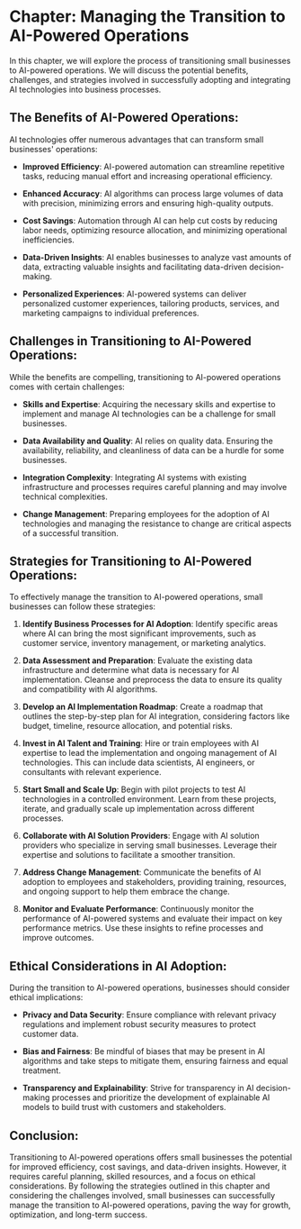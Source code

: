 Chapter: Managing the Transition to AI-Powered Operations
=========================================================

In this chapter, we will explore the process of transitioning small businesses to AI-powered operations. We will discuss the potential benefits, challenges, and strategies involved in successfully adopting and integrating AI technologies into business processes.

The Benefits of AI-Powered Operations:
--------------------------------------

AI technologies offer numerous advantages that can transform small businesses' operations:

* **Improved Efficiency**: AI-powered automation can streamline repetitive tasks, reducing manual effort and increasing operational efficiency.

* **Enhanced Accuracy**: AI algorithms can process large volumes of data with precision, minimizing errors and ensuring high-quality outputs.

* **Cost Savings**: Automation through AI can help cut costs by reducing labor needs, optimizing resource allocation, and minimizing operational inefficiencies.

* **Data-Driven Insights**: AI enables businesses to analyze vast amounts of data, extracting valuable insights and facilitating data-driven decision-making.

* **Personalized Experiences**: AI-powered systems can deliver personalized customer experiences, tailoring products, services, and marketing campaigns to individual preferences.

Challenges in Transitioning to AI-Powered Operations:
-----------------------------------------------------

While the benefits are compelling, transitioning to AI-powered operations comes with certain challenges:

* **Skills and Expertise**: Acquiring the necessary skills and expertise to implement and manage AI technologies can be a challenge for small businesses.

* **Data Availability and Quality**: AI relies on quality data. Ensuring the availability, reliability, and cleanliness of data can be a hurdle for some businesses.

* **Integration Complexity**: Integrating AI systems with existing infrastructure and processes requires careful planning and may involve technical complexities.

* **Change Management**: Preparing employees for the adoption of AI technologies and managing the resistance to change are critical aspects of a successful transition.

Strategies for Transitioning to AI-Powered Operations:
------------------------------------------------------

To effectively manage the transition to AI-powered operations, small businesses can follow these strategies:

1. **Identify Business Processes for AI Adoption**: Identify specific areas where AI can bring the most significant improvements, such as customer service, inventory management, or marketing analytics.

2. **Data Assessment and Preparation**: Evaluate the existing data infrastructure and determine what data is necessary for AI implementation. Cleanse and preprocess the data to ensure its quality and compatibility with AI algorithms.

3. **Develop an AI Implementation Roadmap**: Create a roadmap that outlines the step-by-step plan for AI integration, considering factors like budget, timeline, resource allocation, and potential risks.

4. **Invest in AI Talent and Training**: Hire or train employees with AI expertise to lead the implementation and ongoing management of AI technologies. This can include data scientists, AI engineers, or consultants with relevant experience.

5. **Start Small and Scale Up**: Begin with pilot projects to test AI technologies in a controlled environment. Learn from these projects, iterate, and gradually scale up implementation across different processes.

6. **Collaborate with AI Solution Providers**: Engage with AI solution providers who specialize in serving small businesses. Leverage their expertise and solutions to facilitate a smoother transition.

7. **Address Change Management**: Communicate the benefits of AI adoption to employees and stakeholders, providing training, resources, and ongoing support to help them embrace the change.

8. **Monitor and Evaluate Performance**: Continuously monitor the performance of AI-powered systems and evaluate their impact on key performance metrics. Use these insights to refine processes and improve outcomes.

Ethical Considerations in AI Adoption:
--------------------------------------

During the transition to AI-powered operations, businesses should consider ethical implications:

* **Privacy and Data Security**: Ensure compliance with relevant privacy regulations and implement robust security measures to protect customer data.

* **Bias and Fairness**: Be mindful of biases that may be present in AI algorithms and take steps to mitigate them, ensuring fairness and equal treatment.

* **Transparency and Explainability**: Strive for transparency in AI decision-making processes and prioritize the development of explainable AI models to build trust with customers and stakeholders.

Conclusion:
-----------

Transitioning to AI-powered operations offers small businesses the potential for improved efficiency, cost savings, and data-driven insights. However, it requires careful planning, skilled resources, and a focus on ethical considerations. By following the strategies outlined in this chapter and considering the challenges involved, small businesses can successfully manage the transition to AI-powered operations, paving the way for growth, optimization, and long-term success.
